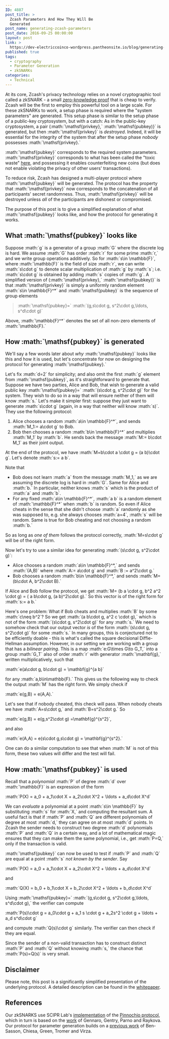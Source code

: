 ```yaml
---
ID: 4887
post_title: >
  Zcash Parameters And How They Will Be
  Generated
post_name: generating-zcash-parameters
post_date: 2016-09-25 00:00:00
layout: post
link: >
  https://dev-electriccoinco-wordpress.pantheonsite.io/blog/generating-zcash-parameters/
published: true
tags:
  - cryptography
  - Parameter Generation
  - zkSNARKs
categories:
  - Technical
---
```

<p>At its core, Zcash's privacy technology relies on a novel cryptographic tool called a zkSNARK - a small <a href="https://en.wikipedia.org/wiki/Zero-knowledge_proof">zero-knowledge proof</a> that is cheap to verify. Zcash will be the first to employ this powerful tool on a large scale. For these zkSNARKs to work, a setup phase is required where the "system parameters" are generated. This setup phase is similar to the setup phase of a public-key cryptosystem, but with a catch: As in the public-key cryptosystem, a pair (:math:`\mathsf{privkey},` :math:`\mathsf{pubkey)}` is generated, but then :math:`\mathsf{privkey}` is <em>destroyed</em>. Indeed, it will be essential for the integrity of the system that after the setup phase <em>nobody</em> possesses :math:`\mathsf{privkey}.`</p>
<p>:math:`\mathsf{pubkey}` corresponds to the required system parameters. :math:`\mathsf{privkey}` corresponds to what has been called the "toxic waste" <a href="/blog/snark-parameters/">here</a>, and possessing it enables counterfeiting new coins (but does not enable violating the privacy of other users' transactions).</p>
<p>To reduce risk, Zcash has designed a multi-player protocol where :math:`\mathsf{pubkey}` will be generated. The protocol has the property that :math:`\mathsf{privkey}` now corresponds to the concatenation of all participants' secret randomness. Thus, :math:`\mathsf{privkey}` will be destroyed unless <em>all</em> of the participants are dishonest or compromised.</p>
<p>The purpose of this post is to give a simplified explanation of what :math:`\mathsf{pubkey}` looks like, and how the protocol for generating it works.</p>
<h2>What :math:`\mathsf{pubkey}` looks like</h2>
<p>Suppose :math:`g` is a generator of a group :math:`G` where the discrete log is hard. We assume :math:`G` has order :math:`r` for some prime :math:`r,` and we write group operations additively. So for :math:`s\in \mathbb{F}`, where :math:`\mathbb{F}` is the field of size :math:`r`, we can write :math:`s\cdot g` to denote scalar multiplication of :math:`g` by :math:`s`; i.e. :math:`s\cdot g` is obtained by adding :math:`s` copies of :math:`g`. A simplified version of (:math:`\mathsf{privkey},` :math:`\mathsf{pubkey)}` is that :math:`\mathsf{privkey}` is simply a uniformly random element :math:`s\in \mathbb{F}^*` and :math:`\mathsf{pubkey}` is the sequence of group elements</p>
<blockquote><p>:math:`\mathsf{pubkey}=` :math:`(g,s\cdot g, s^2\cdot g,\ldots, s^d\cdot g)`</p></blockquote>
<p>Above, :math:`\mathbb{F}^*` denotes the set of all non-zero elements of :math:`\mathbb{F}.`</p>
<h2>How :math:`\mathsf{pubkey}` is generated</h2>
<p>We'll say a few words later about <em>why</em> :math:`\mathsf{pubkey}` looks like this and how it is used, but let's concentrate for now on designing the protocol for generating :math:`\mathsf{pubkey}.`</p>
<p>Let's fix :math:`d=2` for simplicity; and also omit the first :math:`g` element from :math:`\mathsf{pubkey}`, as it's straightforward to generate that. Suppose we have two parties, Alice and Bob, that wish to generate a valid public key :math:`\mathsf{pubkey}=` :math:`(s\cdot g, s^2\cdot g)` for the system. They wish to do so in a way that will ensure neither of them will know :math:`s.` Let's make it simpler first: suppose they just want to generate :math:`s\cdot g` (again, in a way that neither will know :math:`s)`. They use the following protocol:</p>
<ol>
<li>Alice chooses a random :math:`a\in \mathbb{F}^*`, and sends :math:`M_1:= a\cdot g` to Bob.</li>
<li>Bob then chooses a random :math:`b\in \mathbb{F}^*` and multiplies :math:`M_1` by :math:`b`. He sends back the message :math:`M:= b\cdot M_1` as their joint output.</li>
</ol>
<p>At the end of the protocol, we have :math:`M=b\cdot a \cdot g = (a b)\cdot g`. Let's denote :math:`s:= a b`.</p>
<p>Note that</p>
<ul>
<li>Bob does not learn :math:`a` from the message :math:`M_1,` as we are assuming the discrete log is hard in :math:`G`. Same for Alice and :math:`b.` In particular, neither knows :math:`s` which is the product of :math:`a` and :math:`b`.</li>
<li>For any fixed :math:`a\in \mathbb{F}^*`, :math:`a b` is a random element of :math:`\mathbb{F}^*` when :math:`b` is random. So even if Alice cheats in the sense that she didn't choose :math:`a` randomly as she was supposed to, e.g. she always chooses :math:`a=4`, :math:`s` will be random. Same is true for Bob cheating and not choosing a random :math:`b.`</li>
</ul>
<p>So as long as <em>one of them</em> follows the protocol correctly, :math:`M=s\cdot g` will be of the right form.</p>
<p>Now let's try to use a similar idea for generating :math:`(s\cdot g, s^2\cdot g)`:</p>
<ul>
<li>Alice chooses a random :math:`a\in \mathbb{F}^*,` and sends :math:`(A,B)` where :math:`A:= a\cdot g` and :math:`B := a^2\cdot g.`</li>
<li>Bob chooses a random :math:`b\in \mathbb{F}^*,` and sends :math:`M=(b\cdot A, b^2\cdot B).`</li>
</ul>
<p>If Alice and Bob follow the protocol, we get :math:`M= (b a \cdot g, b^2 a^2 \cdot g) = ( a b\cdot g, (a b)^2\cdot g).` So this vector is of the right form for :math:`s:= a b.`</p>
<p>Here's one problem: What if Bob cheats and multiplies :math:`B` by some :math:`c\neq b^2`? So we get :math:`(a b\cdot g, a^2 c \cdot g),` which is not of the form :math:`(s\cdot g, s^2\cdot g)` for any :math:`s.` We need to somehow check that our output vector <em>is</em> of the form :math:`(s\cdot g, s^2\cdot g)` for some :math:`s.` In many groups, this is conjectured not to be efficiently doable - this is what's called the square decisional Diffie-Hellman assumption. However, in our setting we are working with a group that has a <em>bilinear pairing</em>. This is a map :math:`e:G\times G\to G_T,` into a group :math:`G_T` also of order :math:`r` with generator :math:`\mathbf{g},` written multiplicatively, such that</p>
<p>:math:`e(a\cdot g, b\cdot g) = \mathbf{g}^{a b}`</p>
<p>for any :math:`a,b\in\mathbb{F}.` This gives us the following way to check the output :math:`M` has the right form. We simply check if</p>
<p>:math:`e(g,B) = e(A,A).`</p>
<p>Let's see that if nobody cheated, this check will pass. When nobody cheats we have :math:`A=s\cdot g,` and :math:`B=s^2\cdot g.` So</p>
<p>:math:`e(g,B) = e(g,s^2\cdot g) =\mathbf{g}^{s^2}`,</p>
<p>and also</p>
<p>:math:`e(A,A) = e(s\cdot g,s\cdot g) = \mathbf{g}^{s^2}.`</p>
<p>One can do a similar computation to see that when :math:`M` is not of this form, these two values will differ and the test will fail.</p>
<h2>How :math:`\mathsf{pubkey}` is used</h2>
<p>Recall that a <em>polynomial</em> :math:`P` of degree :math:`d` over :math:`\mathbb{F}` is an expression of the form</p>
<p>:math:`P(X) = a_0 + a_1\cdot X + a_2\cdot X^2 + \ldots + a_d\cdot X^d`</p>
<p>We can <em>evaluate</em> a polynomial at a point :math:`s\in \mathbb{F}` by substituting :math:`s` for :math:`X,` and computing the resultant sum. A useful fact is that if :math:`P` and :math:`Q` are different polynomials of degree at most :math:`d,` they can agree on at most :math:`d` points. In Zcash the sender needs to construct two degree :math:`d` polynomials :math:`P` and :math:`Q` in a certain way, and a lot of mathematical magic ensures that they can make them the same polynomial, i.e., get :math:`P=Q,` only if the transaction is valid.</p>
<p>:math:`\mathsf{pubkey}` can now be used to test if :math:`P` and :math:`Q` are equal at a point :math:`s` <em>not known by the sender</em>. Say</p>
<p>:math:`P(X) = a_0 + a_1\cdot X + a_2\cdot X^2 + \ldots + a_d\cdot X^d`</p>
<p>and</p>
<p>:math:`Q(X) = b_0 + b_1\cdot X + b_2\cdot X^2 + \ldots + b_d\cdot X^d`</p>
<p>Using :math:`\mathsf{pubkey}=` :math:`(g,s\cdot g, s^2\cdot g,\ldots, s^d\cdot g),` the verifier can compute</p>
<p>:math:`P(s)\cdot g = a_0\cdot g + a_1 s \cdot g + a_2s^2 \cdot g + \ldots + a_d s^d\cdot g`</p>
<p>and compute :math:`Q(s)\cdot g` similarly. The verifier can then check if they are equal.</p>
<p>Since the sender of a non-valid transaction has to construct distinct :math:`P` and :math:`Q` without knowing :math:`s,` the chance that :math:`P(s)=Q(s)` is very small.</p>
<h2>Disclaimer</h2>
<p>Please note, this post is a significantly simplified presentation of the underlying protocol. A detailed description can be found in the <a class="reference external" href="https://github.com/zcash/mpc/blob/master/whitepaper.pdf">whitepaper</a>.</p>
<h2>References</h2>
<p>Our zkSNARKS use SCIPR Lab's <a class="reference external" href="https://github.com/scipr-lab/libsnark">implementation</a> of the <a class="reference external" href="https://eprint.iacr.org/2013/279.pdf">Pinnochio protocol</a>, which in turn is based on the <a class="reference external" href="https://eprint.iacr.org/2012/215.pdf">work</a> of Gennaro, Gentry, Parno and Raykova. Our protocol for parameter generation builds on a <a class="reference external" href="http://www.ieee-security.org/TC/SP2015/papers-archived/6949a287.pdf">previous work</a> of Ben-Sasson, Chiesa, Green, Tromer and Virza.</p>
